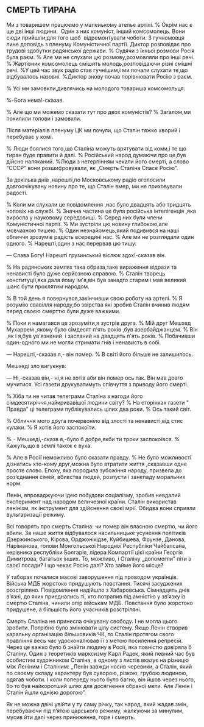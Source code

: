 ## СМЕРТЬ ТИРАНА


Ми з товаришем працюємо у маленькому ательє артілі.
% Окрім нас є ще дві інші людини.
 Один з них комуніст, інший комсомолець.
Вони сюди прийшли,для того щоб  відремонтувати чоботи.
З гучномовця лине доповідь з пленуму Комуністичної партії.
Диктор розповідає про трудові здобутки радянської держави.
% Судячи з їхньої розмови Росія була раєм.
% Але ми не слухали цю розмову,розмовляли про інші речі.
% Жартівник комсомолець смішить молодь,розповідаючи різні смішні речі.
%У цей час звук радіо став гучнішим,і ми почали слухати те,що відбувалось назовні.
%Диктор знову почав порівнювати Росію з раєм.

% Усі ми замовкли,дивлячись на молодого товариша комсомольця:

%-Бога нема!-сказав.


% Але що ми можемо сказати тут про двох комуністів?
% Загалом,ми похилили голови і замовкли.

Після матеріалів пленуму ЦК ми почули, що Сталін тяжко хворий і перебуває у комі.

% Люди боялися того,що Сталіна можуть врятувати від коми,і те що тиран буде правити й далі.
% Російський народ думаючи про це,був дійсно наляканий.
%Люди з нетерпінням чекали його смерті, а слово “СССР” вони розшифровували, як „Смерть Сталіна Спасе Росію”. 

За декілька днів ,нарешті,по Московському радіо оголосили довгоочікувану новину про те, що Сталін вмер, ми не приховували радості.

% Коли ми слухали це повідомлення ,нас було двадцять або тридцять чоловік на службі.
% Значна частина це була російська інтелігенція ,яка виросла у науковому середовищі.
% Серед них були члени Комуністичної партії.
% Ми зустріли цю новину глибокою,але мовчазною тишею.
% Один незнайомець,який подивився на наші обличчя зрозумів радість всередині нас.
% Але ми не розглядали один одного.
% Нарешті,один з нас перервав цю тишу:

— Слава Богу!
Нарешті грузинський віслюк здох!-сказав він.

% На радянських землях така образа,таке вираження відрази та ненависті було дуже серйозною справою.
% Сталін творець конституції,яка дала йому ім'я,він був занадто старим і мав великий шанс бути проклятим народом.

% В той день я повернувся,закінчивши свою роботу на артелі.
% Я розумію свавілля народу,бо звірства які зробив Сталін вчинив людям перед своєю смерттю були дуже важкими.

% Поки я намагався це зрозуміти,я зустрів друга.
% Мій друг Мешхед Мухаррем ,якому було сімдесят п'ять років ,був азербайджанцем.
% Він ,як і я,був ув'язнений  і засланий на двадцять п'ять років.
% Побачивши один-одного ми не могли стримати гнів і ненависть в собі.

— Нарешті,-сказав я,- він помер.
% В світі його більше не залишилось.

Мешхеді зло вигукнув:

— Ні,-сказав він,- ні,я не хотів аби він помер ось так.
Він мав довго мучитися.
Усі газети друкуватимуть співчуття з приводу його смерті.

% Хіба ти не читав телеграми Сталіна з нагоди його сімдесятиріччя,найкривавішої людини світу?
% На сторінках газети " Правда" ці телеграми публікувались цілих два роки.
% Ось такий світ.

% Обличчя мого друга почервоніло від злості та ненависті,від стис кулаки.
% Я хотів його заспокоїти.

% - Мешхеді,-сказв я,-було б добре,якби ти трохи заспокоївся.
% Кажуть,що в землі також є вуха.



% Але в Росії неможливо було сказати правду.
% Не було можливості дізнатись хто-кому друг,можна було втратити життя ,сказавши одне просте слово.
Епоху, яка породила зубожіння народу, призвела до роз’єднання сімей, вбивства людей, розпусти і занепаду моральних норм.

Ленін, впроваджуючи ідею побудови соціалізму, зробив невдалий експеримент над народом величезної країни.
Сталін використав ленінізм, як інструмент для здійснення своєї мрії.
Обидва вони сприяли вульгаризації режиму.

Всі говорять про смерть Сталіна: чи помер він власною смертю, чи його вбили.
За наше життя відбувалося насильницьке усунення політиків Дзержинського, Кірова, Орджонікідзе, Куйбишева, Фрунзе, Данова, Наріманова, голови Монгольської Народної Республіки Чайбалсана, керівника республіки Болгарія, лідера Компартії цієї країни Георгія Димитрова, багатьох інших.
То, можливо, і Сталіну „допомогли” піти з своєї посади?
І що чекає Росію далі?
Хто займе його місце?

У таборах почалися масові заворушення під проводом українців.
Війська МДБ жорстоко придушують повстання.
Тисячі засуджених розстріляно.
Повідомлення надійшло з Хабаровська.
Сімнадцять днів в’язні, до яких приєднались ті, хто потрапив під амністію у зв’язку із смертю Сталіна, чинили опір військам МДБ.
Повстання було жорстоко придушене, а більшість його учасників розстріляні.

Смерть Сталіна не принесла очікувану свободу.
І не могла цього зробити.
Потрібно було змінювати цілу систему.
Якщо Ленін створив каральну організацію більшовиків ЧК, то Сталін протягом свого правління весь час удосконалював її з метою посилення репресій.
Через це важко було б знайти людину в Росії, яка повністю довіряла б Сталіну.
Один з теоретиків марксизму Карл Радек, який певний час був особистим художником Сталіна, в одному з листів вказує на різницю між Леніним і Сталіним: „Ленін завжди носив черевики, а Сталін, який по своєму складу характеру був суворою, різкою, грубою людиною, одягав чоботи.
І коли попереду нього було багно, він йшов через нього, бо то був найкоротший шлях для досягнення обраної мети.
Але Ленін і Сталін йшли однією дорогою”.

Як не можна двічі увійти у ту саму річку, так народ, який жадав змін, перебуваючи під п’ятою царського режиму, жалкуючи за минулим, мусив йти далі через приниження, горе і смерть.
